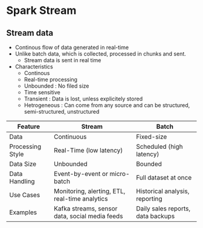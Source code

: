 # Spark Stream

## Stream data
- Continous flow of data generated in real-time
- Unlike batch data, which is collected, processed in chunks and sent.
  - Stream data is sent in real time
- Characteristics
  - Continous
  - Real-time processing
  - Unbounded : No filed size
  - Time sensitive
  - Transient : Data is lost, unless explicitely stored
  - Hetrogeneous : Can come from any source and can be structured, semi-structured, unstructured

| Feature | Stream | Batch |
|---|---|---|
| Data | Continuous | Fixed-size |
| Processing Style | Real-Time (low latency) | Scheduled (high latency) |
| Data Size | Unbounded | Bounded |
| Data Handling | Event-by-event or micro-batch | Full dataset at once |
| Use Cases | Monitoring, alerting, ETL, real-time analytics | Historical analysis, reporting |
| Examples | Kafka streams, sensor data, social media feeds | Daily sales reports, data backups |


